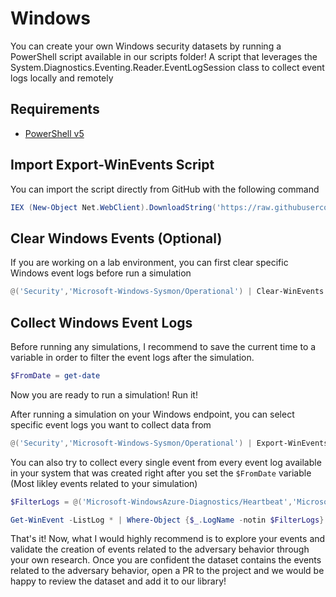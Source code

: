 # Windows

You can create your own Windows security datasets by running a PowerShell script available in our scripts folder!
A script that leverages the System.Diagnostics.Eventing.Reader.EventLogSession class to collect event logs locally and remotely 

## Requirements

* [PowerShell v5](https://www.microsoft.com/en-us/download/details.aspx?id=54616)

## Import Export-WinEvents Script

You can import the script directly from GitHub with the following command

```Powershell
IEX (New-Object Net.WebClient).DownloadString('https://raw.githubusercontent.com/OTRF/Security-Datasets/master/scripts/data-collectors/Export-WinEvents.ps1')
```

## Clear Windows Events (Optional)

If you are working on a lab environment, you can first clear specific Windows event logs before run a simulation

```Powershell
@('Security','Microsoft-Windows-Sysmon/Operational') | Clear-WinEvents
```

## Collect Windows Event Logs

Before running any simulations, I recommend to save the current time to a variable in order to filter the event logs after the simulation.

```Powershell
$FromDate = get-date
```

Now you are ready to run a simulation! Run it!

After running a simulation on your Windows endpoint, you can select specific event logs you want to collect data from

```Powershell
@('Security','Microsoft-Windows-Sysmon/Operational') | Export-WinEvents -EndDate $FromDate -OutputFolder C:\ProgramData\ -Verbose

```

You can also try to collect every single event from every event log available in your system that was created right after you set the `$FromDate` variable (Most likley events related to your simulation)

```Powershell
$FilterLogs = @('Microsoft-WindowsAzure-Diagnostics/Heartbeat','Microsoft-WindowsAzure-Diagnostics/GuestAgent','Microsoft-Windows-SystemDataArchiver/Diagnostic','Microsoft-Windows-DSC/Operational','Windows PowerShell','Microsoft-Windows-Kernel-IO/Operational','Microsoft-Windows-PowerShell/Operational')

Get-WinEvent -ListLog * | Where-Object {$_.LogName -notin $FilterLogs} |Where-Object {$_.RecordCount -gt 0} | Select-Object -ExpandProperty LogName | Export-WinEvents -EndDate $FromDate -OutputFolder C:\ProgramData\ -ErrorAction SilentlyContinue
```

That's it! Now, what I would highly recommend is to explore your events and validate the creation of events related to the adversary behavior through your own research. Once you are confident the dataset contains the events related to the adversary behavior, open a PR to the project and we would be happy to review the dataset and add it to our library!
